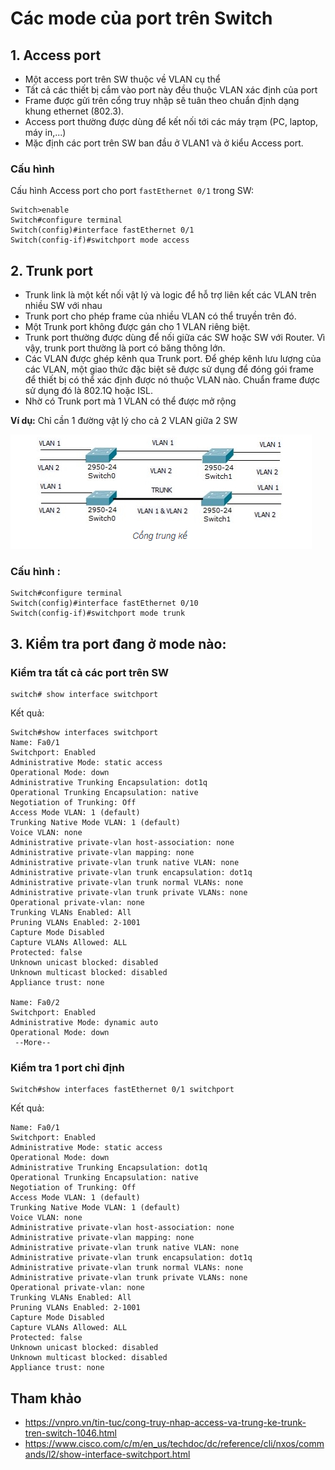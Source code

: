 # Các mode của port trên Switch

## 1. Access port
- Một access port trên SW thuộc về VLAN cụ thể
- Tất cả các thiết bị cắm vào port này đều thuộc VLAN xác định của port
- Frame được gửi trên cổng truy nhập sẽ tuân theo chuẩn định dạng khung ethernet (802.3).
- Access port thường được dùng để kết nối tới các máy trạm (PC, laptop, máy in,...)
- Mặc định các port trên SW ban đầu ở VLAN1 và ở kiểu Access port.

### Cấu hình
Cấu hình Access port cho port `fastEthernet 0/1` trong SW:
```
Switch>enable 
Switch#configure terminal 
Switch(config)#interface fastEthernet 0/1
Switch(config-if)#switchport mode access 
```

## 2. Trunk port
- Trunk link là một kết nối vật lý và logic để hỗ trợ liên kết các VLAN trên nhiều SW với nhau
- Trunk port cho phép frame của nhiều VLAN có thể truyền trên đó. 
- Một Trunk port không được gán cho 1 VLAN riêng biệt.
- Trunk port thường được dùng để nối giữa các SW hoặc SW với Router. Vì vậy, trunk port thường là port có băng thông lớn.
- Các VLAN được ghép kênh qua Trunk port. Để ghép kênh lưu lượng của các VLAN, một giao thức đặc biệt sẽ được sử dụng để đóng gói frame để thiết bị có thể xác định được nó thuộc VLAN nào. Chuẩn frame được sử dụng đó là 802.1Q hoặc ISL.
- Nhờ có Trunk port mà 1 VLAN có thể được mở rộng

**Ví dụ:** Chỉ cần 1 đường vật lý cho cả 2 VLAN giữa 2 SW

<img src="..\images\Screenshot_25.png">

### Cấu hình :
```
Switch#configure terminal
Switch(config)#interface fastEthernet 0/10
Switch(config-if)#switchport mode trunk
```

## 3. Kiểm tra port đang ở mode nào:
### Kiểm tra tất cả các port trên SW
```
switch# show interface switchport
```
Kết quả:
```
Switch#show interfaces switchport 
Name: Fa0/1
Switchport: Enabled
Administrative Mode: static access
Operational Mode: down
Administrative Trunking Encapsulation: dot1q
Operational Trunking Encapsulation: native
Negotiation of Trunking: Off
Access Mode VLAN: 1 (default)
Trunking Native Mode VLAN: 1 (default)
Voice VLAN: none
Administrative private-vlan host-association: none
Administrative private-vlan mapping: none
Administrative private-vlan trunk native VLAN: none
Administrative private-vlan trunk encapsulation: dot1q
Administrative private-vlan trunk normal VLANs: none
Administrative private-vlan trunk private VLANs: none
Operational private-vlan: none
Trunking VLANs Enabled: All
Pruning VLANs Enabled: 2-1001
Capture Mode Disabled
Capture VLANs Allowed: ALL
Protected: false
Unknown unicast blocked: disabled
Unknown multicast blocked: disabled
Appliance trust: none

Name: Fa0/2
Switchport: Enabled
Administrative Mode: dynamic auto
Operational Mode: down
 --More-- 
```

### Kiểm tra 1 port chỉ định
```
Switch#show interfaces fastEthernet 0/1 switchport
```
Kết quả:
```
Name: Fa0/1
Switchport: Enabled
Administrative Mode: static access
Operational Mode: down
Administrative Trunking Encapsulation: dot1q
Operational Trunking Encapsulation: native
Negotiation of Trunking: Off
Access Mode VLAN: 1 (default)
Trunking Native Mode VLAN: 1 (default)
Voice VLAN: none
Administrative private-vlan host-association: none
Administrative private-vlan mapping: none
Administrative private-vlan trunk native VLAN: none
Administrative private-vlan trunk encapsulation: dot1q
Administrative private-vlan trunk normal VLANs: none
Administrative private-vlan trunk private VLANs: none
Operational private-vlan: none
Trunking VLANs Enabled: All
Pruning VLANs Enabled: 2-1001
Capture Mode Disabled
Capture VLANs Allowed: ALL
Protected: false
Unknown unicast blocked: disabled
Unknown multicast blocked: disabled
Appliance trust: none
```

## Tham khảo
- https://vnpro.vn/tin-tuc/cong-truy-nhap-access-va-trung-ke-trunk-tren-switch-1046.html
- https://www.cisco.com/c/m/en_us/techdoc/dc/reference/cli/nxos/commands/l2/show-interface-switchport.html